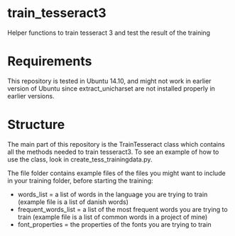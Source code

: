 # train_tesseract3
Helper functions to train tesseract 3 and test the result of the training

# Requirements
This repository is tested in Ubuntu 14.10, and might not work in earlier version
of Ubuntu since extract\_unicharset are not installed properly in earlier
versions. 

# Structure
The main part of this repository is the TrainTesseract class which contains all
the methods needed to train tesseract3. To see an example of how to use the
class, look in create_tess_trainingdata.py. 

The file folder contains example files of the files you might want to include in
your training folder, before starting the training:

* words_list = a list of words in the language you are trying to train (example
  file is a list of danish words)
* frequent_words_list = a list of the most frequent words you are trying to
  train (example file is a list of common words in a project of mine)
* font_properties = the properties of the fonts you are trying to train

